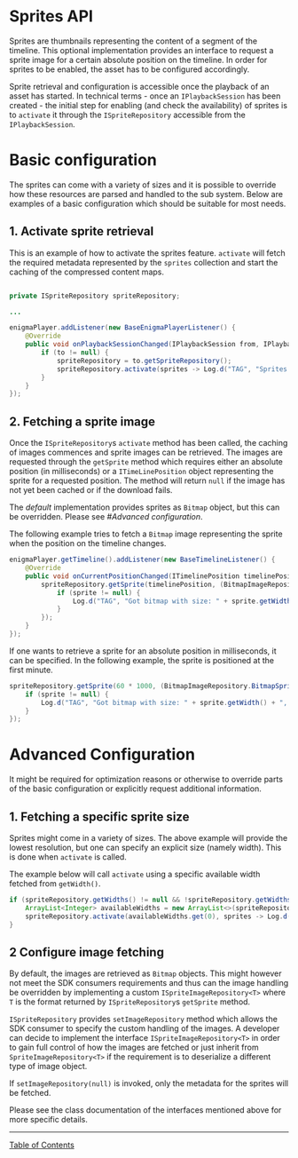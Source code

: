 <!--
SPDX-FileCopyrightText: 2024 Red Bee Media Ltd <https://www.redbeemedia.com/>

SPDX-License-Identifier: MIT
-->

# Sprites API
Sprites are thumbnails representing the content of a segment of the timeline. This optional implementation provides an interface to request a sprite image for a certain absolute position on the timeline. In order for sprites to be enabled, the asset has to be configured accordingly.

Sprite retrieval and configuration is accessible once the playback of an asset has started. In technical terms - once an `IPlaybackSession` has been created - the initial step for enabling (and check the availability) of sprites is to `activate` it through the `ISpriteRepository` accessible from the `IPlaybackSession`.

# Basic configuration

The sprites can come with a variety of sizes and it is possible to override how these resources are parsed and handled to the sub system. Below are examples of a basic configuration which should be suitable for most needs.

## 1. Activate sprite retrieval

This is an example of how to activate the sprites feature. `activate` will fetch the required metadata represented by the `sprites` collection and start the caching of the compressed content maps.

```java

private ISpriteRepository spriteRepository;

...

enigmaPlayer.addListener(new BaseEnigmaPlayerListener() {
    @Override
    public void onPlaybackSessionChanged(IPlaybackSession from, IPlaybackSession to) {
        if (to != null) {
            spriteRepository = to.getSpriteRepository();
            spriteRepository.activate(sprites -> Log.d("TAG", "Sprites available: " + (sprites.isEmpty() ? "No" : "Yes")));
        }
    }
});
```

## 2. Fetching a sprite image

Once the `ISpriteRepository`s `activate` method has been called, the caching of images commences and sprite images can be retrieved.
The images are requested through the `getSprite` method which requires either an absolute position (in milliseconds) or a `ITimeLinePosition` object representing the sprite for a requested position. The method will return `null` if the image has not yet been cached or if the download fails.

The _default_ implementation provides sprites as `Bitmap` object, but this can be overridden. Please see _#Advanced configuration_.

The following example tries to fetch a `Bitmap` image representing the sprite when the position on the timeline changes.
```java
enigmaPlayer.getTimeline().addListener(new BaseTimelineListener() {
    @Override
    public void onCurrentPositionChanged(ITimelinePosition timelinePosition) {
        spriteRepository.getSprite(timelinePosition, (BitmapImageRepository.BitmapSpriteListener) sprite -> {
            if (sprite != null) {
                Log.d("TAG", "Got bitmap with size: " + sprite.getWidth() + ", " + sprite.getHeight());
            }
        });
    }
});
```

If one wants to retrieve a sprite for an absolute position in milliseconds, it can be specified. In the following example, the sprite is positioned at the first minute.
```java
spriteRepository.getSprite(60 * 1000, (BitmapImageRepository.BitmapSpriteListener) sprite -> {
    if (sprite != null) {
        Log.d("TAG", "Got bitmap with size: " + sprite.getWidth() + ", " + sprite.getHeight());
    }
});
```

# Advanced Configuration

It might be required for optimization reasons or otherwise to override parts of the basic configuration or explicitly request additional information.

## 1. Fetching a specific sprite size

Sprites might come in a variety of sizes. The above example will provide the lowest resolution, but one can specify an explicit size (namely width). This is done when `activate` is called.

The example below will call `activate` using a specific available width fetched from `getWidth()`.
```java
if (spriteRepository.getWidths() != null && !spriteRepository.getWidths().isEmpty()) {
    ArrayList<Integer> availableWidths = new ArrayList<>(spriteRepository.getWidths());
    spriteRepository.activate(availableWidths.get(0), sprites -> Log.d("TAG", "Sprites available: " + (sprites.isEmpty() ? "No" : "Yes")));
}
```

## 2 Configure image fetching

By default, the images are retrieved as `Bitmap` objects. This might however not meet the SDK consumers requirements and thus can the image handling be overridden by implementing a custom `ISpriteImageRepository<T>` where `T` is the format returned by `ISpriteRepository`s `getSprite` method.

`ISpriteRepository` provides `setImageRepository` method which allows the SDK consumer to specify the custom handling of the images. A developer can decide to implement the interface `ISpriteImageRepository<T>` in order to gain full control of how the images are fetched or just inherit from `SpriteImageRepository<T>` if the requirement is to deserialize a different type of image object.

If `setImageRepository(null)` is invoked, only the metadata for the sprites will be fetched.

Please see the class documentation of the interfaces mentioned above for more specific details.


___
[Table of Contents](../index.md)<br/>
